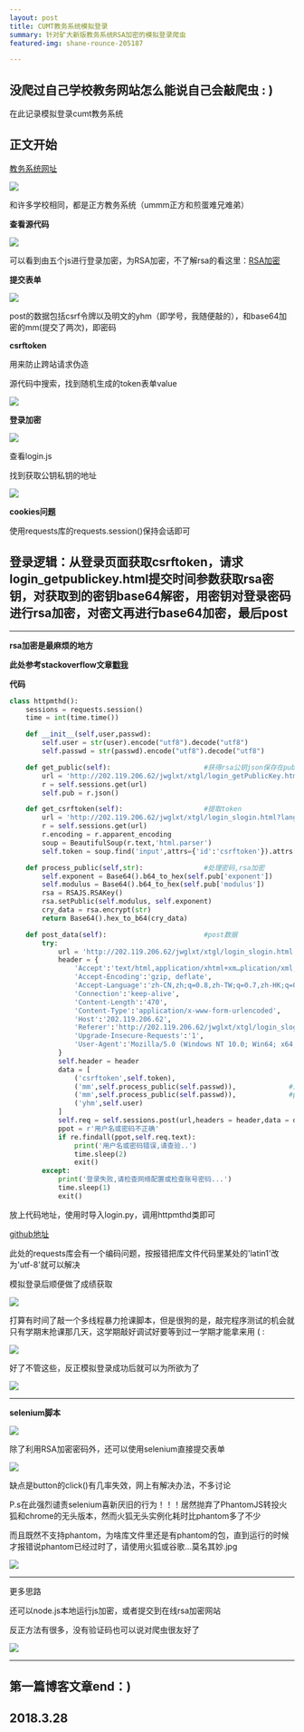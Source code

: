 ```yaml
---
layout: post
title: CUMT教务系统模拟登录
summary: 针对矿大新版教务系统RSA加密的模拟登录爬虫
featured-img: shane-rounce-205187

---
```



## 没爬过自己学校教务网站怎么能说自己会敲爬虫 : )

在此记录模拟登录cumt教务系统


## 正文开始

[教务系统网址](http://202.119.206.62/jwglxt/xtgl/login_slogin.html?language=zh_CN&_t=)

![](https://upload-images.jianshu.io/upload_images/11356161-6208a857aaba9728.png?imageMogr2/auto-orient/strip%7CimageView2/2/w/700)

和许多学校相同，都是正方教务系统（ummm正方和煎蛋难兄难弟）

**查看源代码**

![](https://upload-images.jianshu.io/upload_images/11356161-ca74d528df64b6ec.png?imageMogr2/auto-orient/strip%7CimageView2/2/w/700)

可以看到由五个js进行登录加密，为RSA加密，不了解rsa的看这里：[RSA加密](https://blog.csdn.net/clj198606061111/article/details/9090407)

**提交表单**

![](https://upload-images.jianshu.io/upload_images/11356161-9adc7dac5ae6735e.png?imageMogr2/auto-orient/strip%7CimageView2/2/w/700)

post的数据包括csrf令牌以及明文的yhm（即学号，我随便敲的），和base64加密的mm(提交了两次)，即密码

**csrftoken**

用来防止跨站请求伪造

源代码中搜索，找到随机生成的token表单value

![](https://upload-images.jianshu.io/upload_images/11356161-757bfc9d63e2d989.png?imageMogr2/auto-orient/strip%7CimageView2/2/w/700)

**登录加密**

![](https://upload-images.jianshu.io/upload_images/11356161-5df3d30dc1664490.png?imageMogr2/auto-orient/strip%7CimageView2/2/w/700)

查看login.js

找到获取公钥私钥的地址

![](https://upload-images.jianshu.io/upload_images/11356161-8a7333209254b4fd.png?imageMogr2/auto-orient/strip%7CimageView2/2/w/700)

**cookies问题**

使用requests库的requests.session()保持会话即可


## 登录逻辑：从登录页面获取csrftoken，请求login_getpublickey.html提交时间参数获取rsa密钥，对获取到的密钥base64解密，用密钥对登录密码进行rsa加密，对密文再进行base64加密，最后post

*** 

**rsa加密是最麻烦的地方**

**此处参考stackoverflow文章[戳我](https://stackoverflow.com/questions/40094108/i-have-a-rsa-public-key-exponent-and-modulus-how-can-i-encrypt-a-string-using-p)**

**代码**

```python
class httpmthd():
    sessions = requests.session()
    time = int(time.time())

    def __init__(self,user,passwd):                       
        self.user = str(user).encode("utf8").decode("utf8")
        self.passwd = str(passwd).encode("utf8").decode("utf8")

    def get_public(self):                       #获得rsa公钥json保存在pub字典中
        url = 'http://202.119.206.62/jwglxt/xtgl/login_getPublicKey.html?time='+str(self.time)
        r = self.sessions.get(url)
        self.pub = r.json()

    def get_csrftoken(self):                    #提取token
        url = 'http://202.119.206.62/jwglxt/xtgl/login_slogin.html?language=zh_CN&_t='+str(self.time)
        r = self.sessions.get(url)
        r.encoding = r.apparent_encoding
        soup = BeautifulSoup(r.text,'html.parser')
        self.token = soup.find('input',attrs={'id':'csrftoken'}).attrs['value']

    def process_public(self,str):               #处理密码,rsa加密
        self.exponent = Base64().b64_to_hex(self.pub['exponent'])           #将json中的base64加密公钥解密
        self.modulus = Base64().b64_to_hex(self.pub['modulus'])
        rsa = RSAJS.RSAKey()
        rsa.setPublic(self.modulus, self.exponent)                          #rsa加密
        cry_data = rsa.encrypt(str)
        return Base64().hex_to_b64(cry_data)                                #加密后的数据进行base64加密

    def post_data(self):                        #post数据
        try:
            url = 'http://202.119.206.62/jwglxt/xtgl/login_slogin.html'
            header = {
                'Accept':'text/html,application/xhtml+xm…plication/xml;q=0.9,*/*;q=0.8',	
                'Accept-Encoding':'gzip, deflate',
                'Accept-Language':'zh-CN,zh;q=0.8,zh-TW;q=0.7,zh-HK;q=0.5,en-US;q=0.3,en;q=0.2',
                'Connection':'keep-alive',
                'Content-Length':'470',
                'Content-Type':'application/x-www-form-urlencoded',
                'Host':'202.119.206.62',
                'Referer':'http://202.119.206.62/jwglxt/xtgl/login_slogin.html?language=zh_CN&_t='+str(self.time),
                'Upgrade-Insecure-Requests':'1',
                'User-Agent':'Mozilla/5.0 (Windows NT 10.0; Win64; x64; rv:58.0) Gecko/20100101 Firefox/58.0',	
            }
            self.header = header 
            data = [
                ('csrftoken',self.token),
                ('mm',self.process_public(self.passwd)),             #对密码进行加密
                ('mm',self.process_public(self.passwd)),             #post的data数据有两个相同mm字段
                ('yhm',self.user)
            ]
            self.req = self.sessions.post(url,headers = header,data = data)
            ppot = r'用户名或密码不正确'
            if re.findall(ppot,self.req.text):
                print('用户名或密码错误,请查验..')
                time.sleep(2)
                exit()
        except:
            print('登录失败,请检查网络配置或检查账号密码...')
            time.sleep(1)
            exit()
```



放上代码地址，使用时导入login.py，调用httpmthd类即可

[github地址](https://github.com/EddieIvan01/Analog_Login)

此处的requests库会有一个编码问题，按报错把库文件代码里某处的'latin1'改为'utf-8'就可以解决

模拟登录后顺便做了成绩获取

![](https://upload-images.jianshu.io/upload_images/11356161-e6c1f2275d95ee44.png?imageMogr2/auto-orient/strip%7CimageView2/2/w/700)

打算有时间了敲一个多线程暴力抢课脚本，但是很狗的是，敲完程序测试的机会就只有学期末抢课那几天，这学期敲好调试好要等到过一学期才能拿来用 ( :

![](https://upload-images.jianshu.io/upload_images/11356161-c88a2b2117a5fab6.jpg?imageMogr2/auto-orient/strip%7CimageView2/2/w/113)

好了不管这些，反正模拟登录成功后就可以为所欲为了

![](https://upload-images.jianshu.io/upload_images/11356161-0a8507cde14bfdc9.png?imageMogr2/auto-orient/strip%7CimageView2/2/w/110)

***

**selenium脚本**

![](https://upload-images.jianshu.io/upload_images/11356161-7898c75ede85c5ca.gif?imageMogr2/auto-orient/strip%7CimageView2/2/w/300)

除了利用RSA加密密码外，还可以使用selenium直接提交表单

![](https://upload-images.jianshu.io/upload_images/11356161-472e9d1d7aa98aee.png?imageMogr2/auto-orient/strip%7CimageView2/2/w/700)

缺点是button的click()有几率失效，网上有解决办法，不多讨论

P.s在此强烈谴责selenium喜新厌旧的行为！！！居然抛弃了PhantomJS转投火狐和chrome的无头版本，然而火狐无头实例化耗时比phantom多了不少

而且既然不支持phantom，为啥库文件里还是有phantom的包，直到运行的时候才报错说phantom已经过时了，请使用火狐或谷歌...莫名其妙.jpg

![](https://upload-images.jianshu.io/upload_images/11356161-d752e3235a60d11c.png?imageMogr2/auto-orient/strip%7CimageView2/2/w/259)

***


更多思路

还可以node.js本地运行js加密，或者提交到在线rsa加密网站

反正方法有很多，没有验证码也可以说对爬虫很友好了

![](https://upload-images.jianshu.io/upload_images/11356161-3e0b4dcfe9cfd18d.png?imageMogr2/auto-orient/strip%7CimageView2/2/w/700)

***


## 第一篇博客文章end：)

## 2018.3.28




